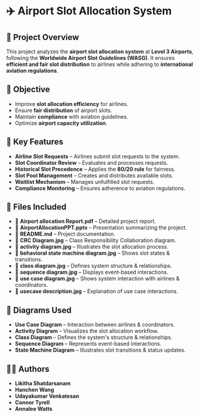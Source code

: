 # ✈️ Airport Slot Allocation System  

## 📌 Project Overview  
This project analyzes the **airport slot allocation system** at **Level 3 Airports**, following the **Worldwide Airport Slot Guidelines (WASG)**. It ensures **efficient and fair slot distribution** to airlines while adhering to **international aviation regulations**.  

## 🎯 Objective  
- Improve **slot allocation efficiency** for airlines.  
- Ensure **fair distribution** of airport slots.  
- Maintain **compliance** with aviation guidelines.  
- Optimize **airport capacity utilization**.  

## 🚀 Key Features  
-  **Airline Slot Requests** – Airlines submit slot requests to the system.  
-  **Slot Coordinator Review** – Evaluates and processes requests.  
-  **Historical Slot Precedence** – Applies the **80/20 rule** for fairness.  
-  **Slot Pool Management** – Creates and distributes available slots.  
-  **Waitlist Mechanism** – Manages unfulfilled slot requests.  
-  **Compliance Monitoring** – Ensures adherence to aviation regulations.  

## 📂 Files Included  
- 📁 **Airport allocation Report.pdf** – Detailed project report.  
- 📁 **AirportAllocationPPT.pptx** – Presentation summarizing the project.  
- 📁 **README.md** – Project documentation.  
- 📁 **CRC Diagram.jpg** – Class Responsibility Collaboration diagram.  
- 📁 **activity diagram.jpg** – Illustrates the slot allocation process.  
- 📁 **behavioral state machine diagram.jpg** – Shows slot states & transitions.  
- 📁 **class diagram.jpg** – Defines system structure & relationships.  
- 📁 **sequence diagram.jpg** – Displays event-based interactions.  
- 📁 **use case diagram.jpg** – Shows system interaction with airlines & coordinators.  
- 📁 **usecase description.jpg** – Explanation of use case interactions.  

## 📌 Diagrams Used  
-  **Use Case Diagram** – Interaction between airlines & coordinators.  
-  **Activity Diagram** – Visualizes the slot allocation workflow.  
-  **Class Diagram** – Defines the system's structure & relationships.  
-  **Sequence Diagram** – Represents event-based interactions.  
-  **State Machine Diagram** – Illustrates slot transitions & status updates.  

## 👨‍💻 Authors  
- **Likitha Shatdarsanam**  
- **Hanchen Wang**  
- **Udayakumar Venkatesan**  
- **Connor Tyrell**  
- **Annalee Watts**  

